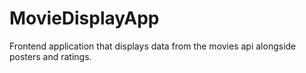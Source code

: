 # MovieDisplayApp
Frontend application that displays data from the movies api alongside posters and ratings.
